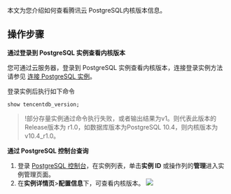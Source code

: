 ﻿本文为您介绍如何查看腾讯云 PostgreSQL内核版本信息。

## 操作步骤
**通过登录到 PostgreSQL 实例查看内核版本**

您可通过云服务器，登录到 PostgreSQL 实例查看内核版本，连接登录实例方法请参见 [连接 PostgreSQL 实例](https://cloud.tencent.com/document/product/409/40429)。

登录实例后执行如下命令
```
show tencentdb_version;
```

>!部分存量实例通过命令执行失败，或者输出结果为v1。则代表此版本的Release版本为 r1.0，如数据库版本为PostgreSQL 10.4，则内核版本为 v10.4_r1.0。

**通过 PostgreSQL 控制台查询**
1. 登录 [PostgreSQL 控制台](https://console.cloud.tencent.com/postgres)，在实例列表，单击**实例 ID** 或操作列的**管理**进入实例管理页面。
2. 在**实例详情页**>**配置信息**下，可查看内核版本。
![](https://qcloudimg.tencent-cloud.cn/raw/d5b937f0044d9b100ef58913b6a5083f.png)